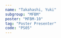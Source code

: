```yaml
---
name: "Takahashi, Yuki"
subgroup: "MFBM"
poster: "MFBM-10"
tag: "Poster Presenter"
code: "PS05"
---
```

